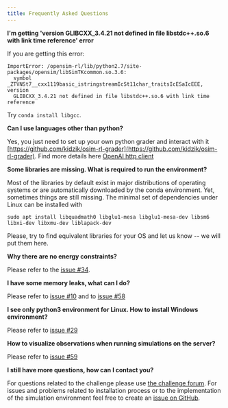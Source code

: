 ```yaml
---
title: Frequently Asked Questions
---
```


**I'm getting 'version GLIBCXX_3.4.21 not defined in file libstdc++.so.6 with link time reference' error**

If you are getting this error:

    ImportError: /opensim-rl/lib/python2.7/site-packages/opensim/libSimTKcommon.so.3.6:
      symbol _ZTVNSt7__cxx1119basic_istringstreamIcSt11char_traitsIcESaIcEEE, version
      GLIBCXX_3.4.21 not defined in file libstdc++.so.6 with link time reference

Try `conda install libgcc`.

**Can I use languages other than python?**

Yes, you just need to set up your own python grader and interact with it
[https://github.com/kidzik/osim-rl-grader](https://github.com/kidzik/osim-rl-grader). Find more details here [OpenAI http client](https://github.com/openai/gym-http-api)

**Some libraries are missing. What is required to run the environment?**

Most of the libraries by default exist in major distributions of operating systems or are automatically downloaded by the conda environment. Yet, sometimes things are still missing. The minimal set of dependencies under Linux can be installed with

    sudo apt install libquadmath0 libglu1-mesa libglu1-mesa-dev libsm6 libxi-dev libxmu-dev liblapack-dev

Please, try to find equivalent libraries for your OS and let us know -- we will put them here.

**Why there are no energy constraints?**

Please refer to the [issue #34](https://github.com/stanfordnmbl/osim-rl/issues/34).

**I have some memory leaks, what can I do?**

Please refer to
[issue #10](https://github.com/stanfordnmbl/osim-rl/issues/10)
and to
[issue #58](https://github.com/stanfordnmbl/osim-rl/issues/58)

**I see only python3 environment for Linux. How to install Windows environment?**

Please refer to
[issue #29](https://github.com/stanfordnmbl/osim-rl/issues/29)

**How to visualize observations when running simulations on the server?**

Please refer to
[issue #59](https://github.com/stanfordnmbl/osim-rl/issues/59)

**I still have more questions, how can I contact you?**

For questions related to the challenge please use [the challenge forum](https://www.crowdai.org/challenges/nips-2017-learning-to-run/topics).
For issues and problems related to installation process or to the implementation of the simulation environment feel free to create an [issue on GitHub](https://github.com/stanfordnmbl/osim-rl/issues).

